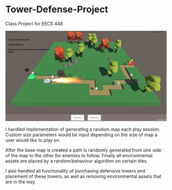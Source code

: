 # Tower-Defense-Project
Class Project for EECS 448

<p align="center">
  <img src="https://github.com/Sengert/Tower-Defense-Project/blob/master/448screen.png" width="700" title="hover text">
</p>

I handled implementation of generating a random map each play session. Custom size parameters would be input depending on the size of map a user would like to play on. 

After the base map is created a path is randomly generated from one side of the map to the other for enemies to follow. Finally all environmental assets are placed by a random/behaviour algorithm on certain tiles. 

I also handled all functionality of purchasing defensive towers and placement of these towers, as well as removing environmental assets that are in the way.
